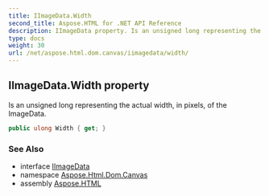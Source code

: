 ```yaml
---
title: IImageData.Width
second_title: Aspose.HTML for .NET API Reference
description: IImageData property. Is an unsigned long representing the actual width in pixels of the ImageData
type: docs
weight: 30
url: /net/aspose.html.dom.canvas/iimagedata/width/
---
```

## IImageData.Width property

Is an unsigned long representing the actual width, in pixels, of the ImageData.

```csharp
public ulong Width { get; }
```

### See Also

* interface [IImageData](../)
* namespace [Aspose.Html.Dom.Canvas](../../iimagedata/)
* assembly [Aspose.HTML](../../../)
